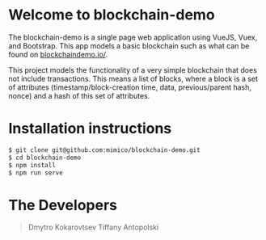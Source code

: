 # Welcome to blockchain-demo

The blockchain-demo is a single page web application using VueJS, Vuex, and Bootstrap. This app models a basic blockchain such as what can be found on [blockchaindemo.io/](https://blockchaindemo.io/).

This project models the functionality of a very simple blockchain that does not include transactions. This means a list of blocks, where a block is a set of attributes (timestamp/block-creation time, data, previous/parent hash, nonce) and a hash of this set of attributes.

# Installation instructions


```sh
$ git clone git@github.com:mimico/blockchain-demo.git
$ cd blockchain-demo
$ npm install
$ npm run serve
```

# The Developers

> Dmytro Kokarovtsev
> Tiffany Antopolski